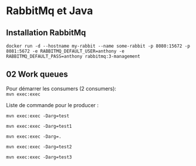 # RabbitMq et Java
## Installation RabbitMq
```
docker run -d --hostname my-rabbit --name some-rabbit -p 8080:15672 -p 8081:5672 -e RABBITMQ_DEFAULT_USER=anthony -e RABBITMQ_DEFAULT_PASS=anthony rabbitmq:3-management
```

## 02 Work queues
Pour démarrer les consumers (2 consumers):  
`mvn exec:exec`

Liste de commande pour le producer :
```
mvn exec:exec -Darg=test

mvn exec:exec -Darg=test1

mvn exec:exec -Darg=.

mvn exec:exec -Darg=test2

mvn exec:exec -Darg=test3
```

